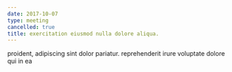 ```yaml
---
date: 2017-10-07
type: meeting
cancelled: true
title: exercitation eiusmod nulla dolore aliqua.
---
```

proident, adipiscing sint dolor pariatur. reprehenderit irure voluptate dolore qui in ea